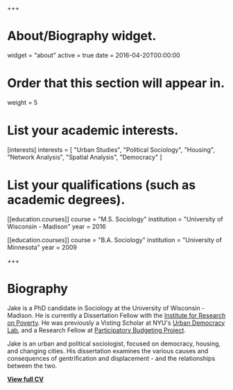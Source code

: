 +++
# About/Biography widget.
widget = "about"
active = true
date = 2016-04-20T00:00:00

# Order that this section will appear in.
weight = 5

# List your academic interests.
[interests]
  interests = [
    "Urban Studies",
    "Political Sociology",
    "Housing",
    "Network Analysis",
    "Spatial Analysis",
    "Democracy"
  ]

# List your qualifications (such as academic degrees).

[[education.courses]]
  course = "M.S. Sociology"
  institution = "University of Wisconsin - Madison"
  year = 2016

[[education.courses]]
  course = "B.A. Sociology"
  institution = "University of Minnesota"
  year = 2009
 
+++

# Biography

Jake is a PhD candidate in Sociology at the University of Wisconsin - Madison. He is currently a Dissertation Fellow with the [Institute for Research on Poverty](https://www.irp.wisc.edu/u-s-collaborative-of-poverty-centers-cpc/). He was previously a Visting Scholar at NYU's [Urban Democracy Lab](http://urbandemos.nyu.edu/), and a Research Fellow at [Participatory Budgeting Project](http://participatorybudgeting.org/).

Jake is an urban and political sociologist, focused on democracy, housing, and changing cities. His dissertation examines the various causes and consequences of gentrification and displacement - and the relationships between the two.

**[View full CV](/files/CarlsonCV.pdf)**